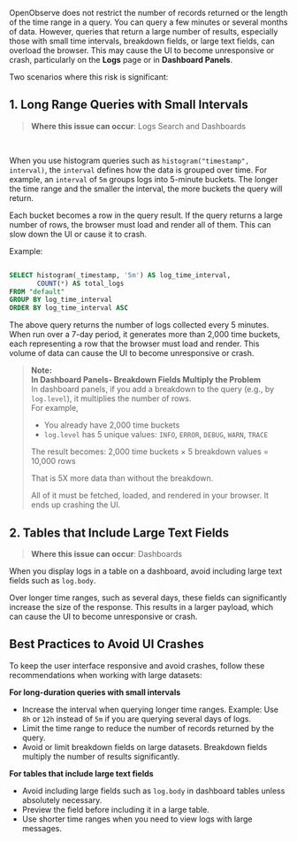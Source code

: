 OpenObserve does not restrict the number of records returned or the length of the time range in a query. You can query a few minutes or several months of data. 
However, queries that return a large number of results, especially those with small time intervals, breakdown fields, or large text fields, can overload the browser. 
This may cause the UI to become unresponsive or crash, particularly on the **Logs** page or in **Dashboard Panels**.

Two scenarios where this risk is significant:

## 1. Long Range Queries with Small Intervals 

> **Where this issue can occur**: Logs Search and Dashboards
<br>

When you use histogram queries such as `histogram("timestamp", interval)`, the `interval` defines how the data is grouped over time. For example, an `interval` of `5m` groups logs into 5-minute buckets. The longer the time range and the smaller the interval, the more buckets the query will return.

Each bucket becomes a row in the query result. If the query returns a large number of rows, the browser must load and render all of them. This can slow down the UI or cause it to crash.

Example: 

```sql linenums="1"

SELECT histogram(_timestamp, '5m') AS log_time_interval,
       COUNT(*) AS total_logs
FROM "default"
GROUP BY log_time_interval
ORDER BY log_time_interval ASC
```

The above query returns the number of logs collected every 5 minutes. When run over a 7-day period, it generates more than 2,000 time buckets, each representing a row that the browser must load and render. This volume of data can cause the UI to become unresponsive or crash.

> **Note:** <br>
>**In Dashboard Panels- Breakdown Fields Multiply the Problem**<br>
>In dashboard panels, if you add a breakdown to the query (e.g., by `log.level`), it multiplies the number of rows. <br> For example,
>
>- You already have 2,000 time buckets  
>- `log.level` has 5 unique values: `INFO`, `ERROR`, `DEBUG`, `WARN`, `TRACE`
>
>The result becomes: 2,000 time buckets × 5 breakdown values = 10,000 rows
>
>That is 5X more data than without the breakdown. 
>
>All of it must be fetched, loaded, and rendered in your browser. It ends up crashing the UI. 

## 2. Tables that Include Large Text Fields 

> **Where this issue can occur**: Dashboards


When you display logs in a table on a dashboard, avoid including large text fields such as `log.body`. 

Over longer time ranges, such as several days, these fields can significantly increase the size of the response. This results in a larger payload, which can cause the UI to become unresponsive or crash.

## Best Practices to Avoid UI Crashes

To keep the user interface responsive and avoid crashes, follow these recommendations when working with large datasets:

**For long-duration queries with small intervals**

- Increase the interval when querying longer time ranges. Example: Use `8h` or `12h` instead of `5m` if you are querying several days of logs.  
- Limit the time range to reduce the number of records returned by the query.   
- Avoid or limit breakdown fields on large datasets. Breakdown fields multiply the number of results significantly. 

**For tables that include large text fields**

- Avoid including large fields such as `log.body` in dashboard tables unless absolutely necessary.  
- Preview the field before including it in a large table.  
- Use shorter time ranges when you need to view logs with large messages.